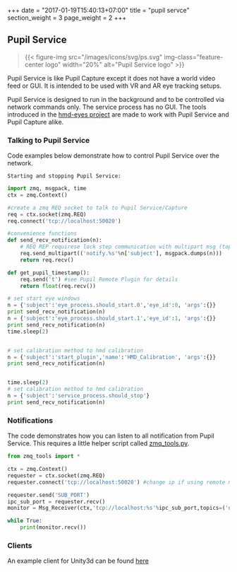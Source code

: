 +++
date = "2017-01-19T15:40:13+07:00"
title = "pupil servce"
section_weight = 3
page_weight = 2
+++

## Pupil Service

> {{< figure-img src="/images/icons/svg/ps.svg" img-class="feature-center logo" width="20%" alt="Pupil Service logo" >}}

Pupil Service is like Pupil Capture except it does not have a world video feed or GUI. It is intended to be used with VR and AR eye tracking setups. 

Pupil Service is designed to run in the background and to be controlled via network commands only. The service process has no GUI. The tools introduced in the [hmd-eyes project](https://github.com/pupil-labs/hmd-eyes) are made to work with Pupil Service and Pupil Capture alike.

### Talking to Pupil Service
Code examples below demonstrate how to control Pupil Service over the network. 

```
Starting and stopping Pupil Service:
```

```python
import zmq, msgpack, time
ctx = zmq.Context()

#create a zmq REQ socket to talk to Pupil Service/Capture
req = ctx.socket(zmq.REQ)
req.connect('tcp://localhost:50020')

#convenience functions
def send_recv_notification(n):
    # REQ REP requirese lock step communication with multipart msg (topic,msgpack_encoded dict)
    req.send_multipart(('notify.%s'%n['subject'], msgpack.dumps(n)))
    return req.recv()

def get_pupil_timestamp():
    req.send('t') #see Pupil Remote Plugin for details
    return float(req.recv())

# set start eye windows
n = {'subject':'eye_process.should_start.0','eye_id':0, 'args':{}}
print send_recv_notification(n)
n = {'subject':'eye_process.should_start.1','eye_id':1, 'args':{}}
print send_recv_notification(n)
time.sleep(2)


# set calibration method to hmd calibration
n = {'subject':'start_plugin','name':'HMD_Calibration', 'args':{}}
print send_recv_notification(n)


time.sleep(2)
# set calibration method to hmd calibration
n = {'subject':'service_process.should_stop'}
print send_recv_notification(n)
```

### Notifications
The code demonstrates how you can listen to all notification from Pupil Service. This requires a little helper script called [zmq_tools.py](https://github.com/pupil-labs/pupil/blob/master/pupil_src/shared_modules/zmq_tools.py).


```python
from zmq_tools import *

ctx = zmq.Context()
requester = ctx.socket(zmq.REQ)
requester.connect('tcp://localhost:50020') #change ip if using remote machine

requester.send('SUB_PORT')
ipc_sub_port = requester.recv()
monitor = Msg_Receiver(ctx,'tcp://localhost:%s'%ipc_sub_port,topics=('notify.',)) #change ip if using remote machine

while True:
    print(monitor.recv())
```

### Clients
An example client for Unity3d can be found [here](https://github.com/pupil-labs/hmd-eyes/releases/latest)